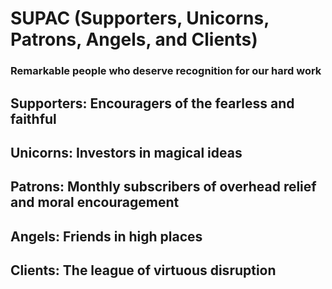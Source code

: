 # SUPAC (Supporters, Unicorns, Patrons, Angels, and Clients)

### Remarkable people who deserve recognition for our hard work

## Supporters: Encouragers of the fearless and faithful

## Unicorns: Investors in magical ideas

## Patrons: Monthly subscribers of overhead relief and moral encouragement

## Angels: Friends in high places

## Clients: The league of virtuous disruption

